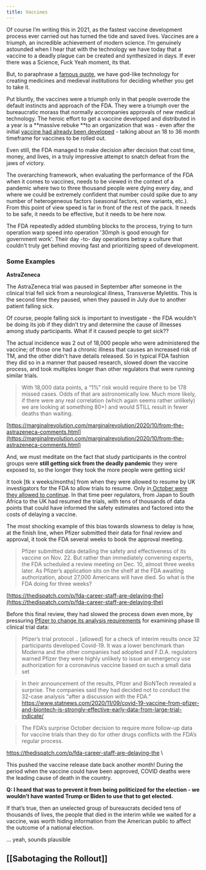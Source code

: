```yaml
---
title: Vaccines
---
```


Of course I’m writing this in 2021, as the fastest vaccine development process ever carried out has turned the tide and saved lives. Vaccines are a triumph, an incredible achievement of modern science. I’m genuinely astounded when I hear that with the technology we have today that a vaccine to a deadly plague can be created and synthesized in days. If ever there was a Science, Fuck Yeah moment, its that.

But, to paraphrase a [famous quote](https://archive.ph/wip/GcsKq), we have god-like technology for creating medicines and medieval institutions for deciding whether you get to take it.

Put bluntly, the vaccines were a triumph only in that people overrode the default instincts and approach of the FDA. They were a triumph over the bureaucratic morass that normally accompanies approvals of new medical technology. The heroic effort to get a vaccine developed and distributed in a year is a **massive rebuke **to an organization that was - even after the initial [vaccine had already been developed](https://nymag.com/intelligencer/2020/12/moderna-covid-19-vaccine-design.html) - talking about an 18 to 36 month timeframe for vaccines to be rolled out.

Even still, the FDA managed to make decision after decision that cost time, money, and lives, in a truly impressive attempt to snatch defeat from the jaws of victory.

The overarching framework, when evaluating the performance of the FDA when it comes to vaccines, needs to be viewed in the context of a pandemic where two to three thousand people were dying every day, and where we could be extremely confident that number could spike due to any number of heterogeneous factors (seasonal factors, new variants, etc.). From this point of view speed is far in front of the rest of the pack. It needs to be safe, it needs to be effective, but it needs to be here now.

The FDA repeatedly added stumbling blocks to the process, trying to turn operation warp speed into operation '30mph is good enough for government work'. Their day -to- day operations betray a culture that couldn't truly get behind moving fast and prioritizing speed of development. 


### Some Examples

**AstraZeneca**

The AstraZeneca trial was paused in September after someone in the clinical trial fell sick from a neurological illness, Transverse Myletitis. This is the second time they paused, when they paused in July due to another patient falling sick.

Of course, people falling sick is important to investigate - the FDA wouldn't be doing its job if they didn't try and determine the cause of illnesses among study participants. What if it caused people to get sick??

The actual incidence was 2 out of 18,000 people who were administered the vaccine; of those one had a chronic illness that causes an increased risk of TM, and the other didn't have details released. So in typical FDA fashion they did so in a manner that paused research, slowed down the vaccine process, and took multiples longer than other regulators that were running similar trials. 

> With 18,000 data points, a “1%” risk would require there to be 178 missed cases. Odds of that are astronomically low. Much more likely, if there were any real correlation (which again seems rather unlikely) we are looking at something 80+) and would STILL result in fewer deaths than waiting.

[https://marginalrevolution.com/marginalrevolution/2020/10/from-the-astrazeneca-comments.html](https://marginalrevolution.com/marginalrevolution/2020/10/from-the-astrazeneca-comments.html)

And, we must meditate on the fact that study participants in the control groups were **still getting sick from the deadly pandemic** they were exposed to, so the longer they took the more people were getting sick!

It took [tk x weeks/months] from when they were allowed to resume by UK investigators for the FDA to allow trials to resume. Only in[ October were they allowed to continue](https://www.wsj.com/articles/covid-19-vaccine-trial-from-astrazeneca-oxford-can-resume-in-u-s-11603476923). In that time peer regulators, from Japan to South Africa to the UK had resumed the trials, with tens of thousands of data points that could have informed the safety estimates and factored into the costs of delaying a vaccine.

The most shocking example of this bias towards slowness to delay is how, at the finish line, when Pfizer submitted their data for final review and approval, it took the FDA several weeks to book the approval meeting.

> Pfizer submitted data detailing the safety and effectiveness of its vaccine on Nov. 22. But rather than immediately convening experts, the FDA scheduled a review meeting on Dec. 10, almost three weeks later. As Pfizer’s application sits on the shelf at the FDA awaiting authorization, about 27,000 Americans will have died. So what is the FDA doing for three weeks?

[https://thedispatch.com/p/fda-career-staff-are-delaying-the](https://thedispatch.com/p/fda-career-staff-are-delaying-the)

Before this final review, they had slowed the process down even more, by pressuring [Pfizer to change its analysis requirements](https://archive.ph/GPY4v) for examining phase III clinical trial data:

> Pfizer’s trial protocol .. [allowed] for a check of interim results once 32 participants developed Covid-19. It was a lower benchmark than Moderna and the other companies had adopted and F.D.A. regulators warned Pfizer they were highly unlikely to issue an emergency use authorization for a coronavirus vaccine based on such a small data set

>In their announcement of the results, Pfizer and BioNTech revealed a surprise. The companies said they had decided not to conduct the 32-case analysis “after a discussion with the FDA.” https://www.statnews.com/2020/11/09/covid-19-vaccine-from-pfizer-and-biontech-is-strongly-effective-early-data-from-large-trial-indicate/

>The FDA’s surprise October decision to require more follow-up data for vaccine trials than they do for other drugs conflicts with the FDA’s regular process. 

https://thedispatch.com/p/fda-career-staff-are-delaying-the \


This pushed the vaccine release date back another month! During the period when the vaccine could have been approved, COVID deaths were the leading cause of death in the country.

**Q: I heard that was to prevent it from being politicized for the election - we wouldn’t have wanted Trump or Biden to use that to get elected.**

If that’s true, then an unelected group of bureaucrats decided tens of thousands of lives, the people that died in the interim while we waited for a vaccine, was worth hiding information from the American public to affect the outcome of a national election.

… yeah, sounds plausible

## [[Sabotaging the Rollout]]